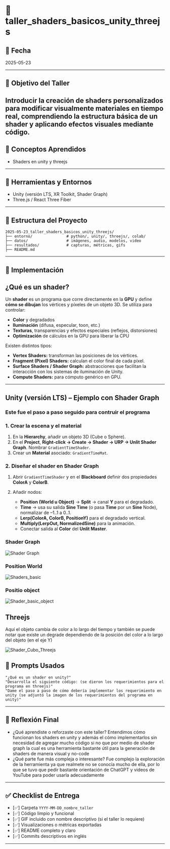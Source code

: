 # 🧪 taller_shaders_basicos_unity_threejs

## 📅 Fecha
2025-05-23

---

## 🎯 Objetivo del Taller

Introducir la creación de shaders personalizados para modificar visualmente materiales en tiempo real, comprendiendo la estructura básica de un shader y aplicando efectos visuales mediante código.
---

## 🧠 Conceptos Aprendidos

- Shaders en unity y threejs

---

## 🔧 Herramientas y Entornos

- Unity (versión LTS, XR Toolkit, Shader Graph)
- Three.js / React Three Fiber

---

## 📁 Estructura del Proyecto

```
2025-05-23_taller_shaders_basicos_unity_threejs/
├── entorno/               # python/, unity/, threejs/, colab/
├── datos/                 # imágenes, audio, modelos, video
├── resultados/            # capturas, métricas, gifs
├── README.md
```
---

## 🧪 Implementación

## ¿Qué es un shader?

Un **shader** es un programa que corre directamente en la **GPU** y define **cómo se dibujan** los vértices y píxeles de un objeto 3D. Se utiliza para controlar:

* **Color** y degradados
* **Iluminación** (difusa, especular, toon, etc.)
* **Texturas**, transparencias y efectos especiales (reflejos, distorsiones)
* **Optimización** de cálculos en la GPU para liberar la CPU

Existen distintos tipos:

* **Vertex Shaders:** transforman las posiciones de los vértices.
* **Fragment (Pixel) Shaders:** calculan el color final de cada píxel.
* **Surface Shaders / Shader Graph:** abstracciones que facilitan la interacción con los sistemas de iluminación de Unity.
* **Compute Shaders:** para cómputo genérico en GPU.

---

## Unity (versión LTS) – Ejemplo con Shader Graph

### Este fue el paso a paso seguido para contruir el programa

### 1. Crear la escena y el material

1. En la **Hierarchy**, añadir un objeto 3D (Cube o Sphere).
2. En el **Project**, **Right-click → Create → Shader → URP → Unlit Shader Graph**. Nombrar `GradientTimeShader`.
3. Crear un **Material** asociado: `GradientTimeMat`.

### 2. Diseñar el shader en Shader Graph

1. Abrir `GradientTimeShader` y en el **Blackboard** definir dos propiedades **ColorA** y **ColorB**.
2. Añadir nodos:

   * **Position (World u Object)** → **Split** → canal **Y** para el degradado.
   * **Time** → usa su salida **Sine Time** (o pasa **Time** por un **Sine** Node), normalizar de –1..1 a 0..1.
   * **Lerp(ColorA, ColorB, PositionY)** para el degradado vertical.
   * **Multiply(LerpOut, NormalizedSine)** para la animación.
   * Conectar salida al **Color** del **Unlit Master**.

### Shader Graph

![Shader Graph](https://github.com/user-attachments/assets/7494e3d8-80af-460c-a2b3-5586eb927883)

### Position World

![Shaders_basic](https://github.com/user-attachments/assets/81ed2e02-28dc-41ba-9619-8a79deed6961)

### Positio object

![Shader_basic_object](https://github.com/user-attachments/assets/d0f59e75-c9f3-4e78-9032-ff70f6dbca1e)

## Threejs

Aquí el objeto cambia de color a lo largo del tiempo y también se puede notar que existe un degrade dependiendo de la posición del color a lo largo del objeto (en el eje Y)

![Shader_Cubo_Threejs](https://github.com/user-attachments/assets/b3008315-ac8e-4fdd-baf6-3c8d59777f05)

## 🧩 Prompts Usados

```text
"¿Qué es un shader en unity?"
"Desarrolla el siguiente código: (se dieron los requerimientos para el programa en threejs)"
"Dame el paso a paso de cómo debería implementar los requerimiento en unity (se adjuntó la imagen de los requerimientos del programa en unity)"
```

---

## 💬 Reflexión Final

- ¿Qué aprendiste o reforzaste con este taller?
Entendimos cómo funcionan los shaders en unity y además el cómo implementarlos sin necesidad de agregar mucho código si no que por medio de shader graph la cual es una herramienta bastante útil para la generación de shaders de manera visual y no-code
- ¿Qué parte fue más compleja o interesante?
Fue complejo la exploración de la herramienta ya que realmete no se conocía mucho de ella, por lo que se tuvo que pedir bastante orientación de ChatGPT y videos de YouTube para poder usarla adecuadamente

---

## ✅ Checklist de Entrega

- [✅] Carpeta `YYYY-MM-DD_nombre_taller`
- [✅] Código limpio y funcional
- [✅] GIF incluido con nombre descriptivo (si el taller lo requiere)
- [✅] Visualizaciones o métricas exportadas
- [✅] README completo y claro
- [✅] Commits descriptivos en inglés

---
